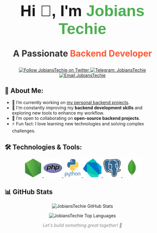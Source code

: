 <h1 align="center" style="font-size: 50px; font-family: 'Arial', sans-serif;">Hi 👋, I'm <span style="color: #4CAF50;">Jobians Techie</span></h1>
<p align="center" style="font-size: 28px; font-weight: bold; color: #333;">A Passionate <span style="color: #FF5733;">Backend Developer</span></p>

<!-- Social Badges and My Links -->
<p align="center"> 
    <a href="https://twitter.com/jobianstechie" target="_blank">
        <img src="https://img.shields.io/twitter/follow/jobianstechie?logo=x&style=for-the-badge" alt="Follow JobiansTechie on Twitter" />
    </a> 
    <a href="https://t.me/jobianstechie" target="_blank">
        <img src="https://img.shields.io/badge/Telegram-JobiansTechie-blue?logo=telegram&style=for-the-badge" alt="Telegram: JobiansTechie" />
    </a>
    <a href="mailto:jobianstechie@gmail.com" target="_blank">
        <img src="https://img.shields.io/badge/Email-jobianstechie%40gmail.com-red?logo=gmail&style=for-the-badge" alt="Email JobiansTechie" />
    </a>
</p>

## 💬 About Me:
- 🔭 I’m currently working on [my personal backend projects](https://github.com/jobians).
- 🌱 I'm constantly improving my **backend development skills** and exploring new tools to enhance my workflow.
- 👯 I’m open to collaborating on **open-source backend projects**.
- ⚡ Fun fact: I love learning new technologies and solving complex challenges.

<!-- Languages and Tools Section with Icons -->
## 🛠️ Technologies & Tools:
<p align="center"> 
    <a href="https://nodejs.org" target="_blank">
        <img src="https://raw.githubusercontent.com/devicons/devicon/master/icons/nodejs/nodejs-original.svg" alt="Node.js" width="60" height="60" />
    </a>
    <a href="https://www.php.net" target="_blank">
        <img src="https://raw.githubusercontent.com/devicons/devicon/master/icons/php/php-original.svg" alt="PHP" width="60" height="60" />
    </a>
    <a href="https://www.python.org" target="_blank">
        <img src="https://raw.githubusercontent.com/devicons/devicon/master/icons/python/python-original-wordmark.svg" alt="Python" width="60" height="60" />
    </a>
    <a href="https://dart.dev" target="_blank">
        <img src="https://raw.githubusercontent.com/devicons/devicon/master/icons/dart/dart-original.svg" alt="Dart" width="60" height="60" />
    </a>
    <a href="https://www.postgresql.org" target="_blank">
        <img src="https://raw.githubusercontent.com/devicons/devicon/master/icons/postgresql/postgresql-original.svg" alt="PostgreSQL" width="60" height="60" />
    </a>
    <a href="https://www.mongodb.com" target="_blank">
        <img src="https://raw.githubusercontent.com/devicons/devicon/master/icons/mongodb/mongodb-original.svg" alt="MongoDB" width="60" height="60" />
    </a>
</p>

<!-- GitHub Stats -->
## 📊 GitHub Stats
<p align="center">
    <img src="https://github-readme-stats.vercel.app/api?username=jobians&show_icons=true&hide_title=true&count_private=true&theme=radical&hide=prs" alt="JobiansTechie GitHub Stats" width="400" />
</p>

<p align="center">
    <img src="https://github-readme-stats.vercel.app/api/top-langs?username=jobians&show_icons=true&locale=en&layout=compact&theme=radical" alt="JobiansTechie Top Languages" width="400" />
</p>

<!-- Footer Section -->
<p align="center" style="font-size: 14px; color: #888;">
    <i>Let's build something great together! 🚀</i>
</p>
